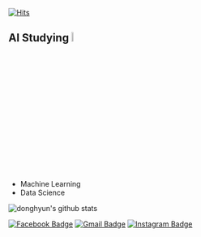 [![Hits](https://hits.seeyoufarm.com/api/count/incr/badge.svg?url=https%3A%2F%2Fgithub.com%2FDongHyun99&count_bg=%2379C83D&title_bg=%23555555&icon=&icon_color=%23E7E7E7&title=hits&edge_flat=false)](https://hits.seeyoufarm.com)

## AI Studying <img src="https://user-images.githubusercontent.com/79196616/115438246-21012400-a248-11eb-92f7-bf0f72719471.png" width="7%"/>

  - Machine Learning
  - Data Science

![donghyun's github stats](https://github-readme-stats.vercel.app/api?username=DongHyun99&show_icons=true&include_all_commits=true&theme=dracula)

[![Facebook Badge](https://img.shields.io/badge/facebook-1877f2?style=flat-square&logo=facebook&logoColor=white&link=https://www.facebook.com/DonghyunHan99)](https://www.facebook.com/DonghyunHan99)
[![Gmail Badge](https://img.shields.io/badge/Gmail-d14836?style=flat-square&logo=Gmail&logoColor=white&link=mailto:mpolio2@kyonggi.ac.kr)](mailto:mpolio2@kyonggi.ac.kr)
[![Instagram Badge](https://img.shields.io/badge/-Instagram-dd2a7b?style=flat-square&logo=instagram&logoColor=white&link=https://www.instagram.com/mpolio2/)](https://www.instagram.com/mpolio2/)

